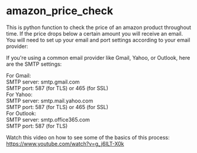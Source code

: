 # amazon_price_check
This is python function to check the price of an amazon product throughout time. If the price drops below a certain amount you will receive an email. 
You will need to set up your email and port settings according to your email provider: 

If you're using a common email provider like Gmail, Yahoo, or Outlook, here are the SMTP settings:

For Gmail:<br>
SMTP server: smtp.gmail.com<br>
SMTP port: 587 (for TLS) or 465 (for SSL)<br>
For Yahoo:<br>
SMTP server: smtp.mail.yahoo.com<br>
SMTP port: 587 (for TLS) or 465 (for SSL)<br>
For Outlook:<br>
SMTP server: smtp.office365.com<br>
SMTP port: 587 (for TLS)<br>

Watch this video on how to see some of the basics of this process: https://www.youtube.com/watch?v=g_j6ILT-X0k

